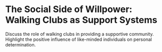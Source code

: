 # The Social Side of Willpower: Walking Clubs as Support Systems

Discuss the role of walking clubs in providing a supportive community.
Highlight the positive influence of like-minded individuals on personal determination.

